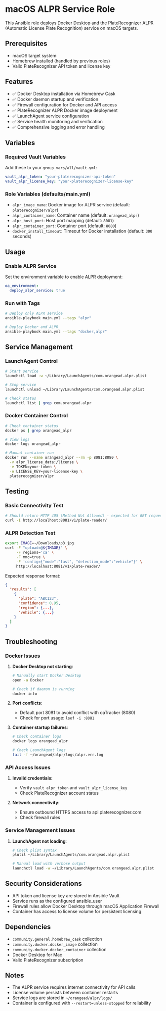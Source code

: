# macOS ALPR Service Role

This Ansible role deploys Docker Desktop and the PlateRecognizer ALPR (Automatic License Plate Recognition) service on macOS targets.

## Prerequisites

- macOS target system
- Homebrew installed (handled by previous roles)
- Valid PlateRecognizer API token and license key

## Features

- ✅ Docker Desktop installation via Homebrew Cask
- ✅ Docker daemon startup and verification
- ✅ Firewall configuration for Docker and API access
- ✅ PlateRecognizer ALPR Docker image deployment
- ✅ LaunchAgent service configuration
- ✅ Service health monitoring and verification
- ✅ Comprehensive logging and error handling

## Variables

### Required Vault Variables

Add these to your `group_vars/all/vault.yml`:

```yaml
vault_alpr_token: "your-platerecognizer-api-token"
vault_alpr_license_key: "your-platerecognizer-license-key"
```

### Role Variables (defaults/main.yml)

- `alpr_image_name`: Docker image for ALPR service (default: `platerecognizer/alpr`)
- `alpr_container_name`: Container name (default: `orangead_alpr`)
- `alpr_host_port`: Host port mapping (default: `8081`)
- `alpr_container_port`: Container port (default: `8080`)
- `docker_install_timeout`: Timeout for Docker installation (default: `300` seconds)

## Usage

### Enable ALPR Service

Set the environment variable to enable ALPR deployment:

```yaml
oa_environment:
  deploy_alpr_service: true
```

### Run with Tags

```bash
# Deploy only ALPR service
ansible-playbook main.yml --tags "alpr"

# Deploy Docker and ALPR
ansible-playbook main.yml --tags "docker,alpr"
```

## Service Management

### LaunchAgent Control

```bash
# Start service
launchctl load -w ~/Library/LaunchAgents/com.orangead.alpr.plist

# Stop service
launchctl unload ~/Library/LaunchAgents/com.orangead.alpr.plist

# Check status
launchctl list | grep com.orangead.alpr
```

### Docker Container Control

```bash
# Check container status
docker ps | grep orangead_alpr

# View logs
docker logs orangead_alpr

# Manual container run
docker run --name orangead_alpr --rm -p 8081:8080 \
  -v alpr_license_data:/license \
  -e TOKEN=your-token \
  -e LICENSE_KEY=your-license-key \
  platerecognizer/alpr
```

## Testing

### Basic Connectivity Test

```bash
# Should return HTTP 405 (Method Not Allowed) - expected for GET requests
curl -I http://localhost:8081/v1/plate-reader/
```

### ALPR Detection Test

```bash
export IMAGE=~/Downloads/p3.jpg
curl -F "upload=@${IMAGE}" \
     -F regions='ca' \
     -F mmc=true \
     -F 'config={"mode":"fast", "detection_mode":"vehicle"}' \
     http://localhost:8081/v1/plate-reader/
```

Expected response format:

```json
{
  "results": [
    {
      "plate": "ABC123",
      "confidence": 0.95,
      "region": {...},
      "vehicle": {...}
    }
  ]
}
```

## Troubleshooting

### Docker Issues

1. **Docker Desktop not starting**:

   ```bash
   # Manually start Docker Desktop
   open -a Docker

   # Check if daemon is running
   docker info
   ```

2. **Port conflicts**:

   - Default port 8081 to avoid conflict with oaTracker (8080)
   - Check for port usage: `lsof -i :8081`

3. **Container startup failures**:

   ```bash
   # Check container logs
   docker logs orangead_alpr

   # Check LaunchAgent logs
   tail -f ~/orangead/alpr/logs/alpr.err.log
   ```

### API Access Issues

1. **Invalid credentials**:

   - Verify `vault_alpr_token` and `vault_alpr_license_key`
   - Check PlateRecognizer account status

2. **Network connectivity**:
   - Ensure outbound HTTPS access to api.platerecognizer.com
   - Check firewall rules

### Service Management Issues

1. **LaunchAgent not loading**:

   ```bash
   # Check plist syntax
   plutil ~/Library/LaunchAgents/com.orangead.alpr.plist

   # Manual load with verbose output
   launchctl load -w ~/Library/LaunchAgents/com.orangead.alpr.plist
   ```

## Security Considerations

- API token and license key are stored in Ansible Vault
- Service runs as the configured ansible_user
- Firewall rules allow Docker Desktop through macOS Application Firewall
- Container has access to license volume for persistent licensing

## Dependencies

- `community.general.homebrew_cask` collection
- `community.docker.docker_image` collection
- `community.docker.docker_container` collection
- Docker Desktop for Mac
- Valid PlateRecognizer subscription

## Notes

- The ALPR service requires internet connectivity for API calls
- License volume persists between container restarts
- Service logs are stored in `~/orangead/alpr/logs/`
- Container is configured with `--restart=unless-stopped` for reliability
